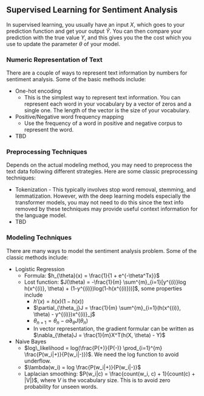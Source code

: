 ## Supervised Learning for Sentiment Analysis
In supervised learning, you usually have an input $X$, which goes to your prediction function and get your output $\hat{Y}$. You can then compare your prediction with the true value $Y$, and this gives you the the cost which you use to update the parameter $\theta$ of your model.

### Numeric Representation of Text
There are a couple of ways to represent text information by numbers for sentiment analysis. Some of the basic methods include:
- One-hot encoding
  - This is the simplest way to represent text information. You can represent each word in your vocabulary by a vector of zeros and a single one. The length of the vector is the size of your vocabulary.
- Positive/Negative word frequency mapping
  - Use the frequency of a word in positive and negative corpus to represent the word.
- TBD

### Preprocessing Techniques
Depends on the actual modeling method, you may need to preprocess the text data following different strategies. Here are some classic preprocessing techniques:
- Tokenization - This typically involves stop word removal, stemming, and lemmatization. However, with the deep learning models especially the transformer models, you may not need to do this since the text info removed by these techniques may provide useful context information for the language model.
- TBD

### Modeling Techniques
There are many ways to model the sentiment analysis problem. Some of the classic methods include:
- Logistic Regression
  - Formula: $h_{\theta}(x) = \frac{1}{1 + e^{-\theta^Tx}}$
  - Lost function: $J(\theta) = -\frac{1}{m} \sum^{m}_{i=1}[y^{(i)}log h(x^{(i)}, \theta) + (1-y^{(i)})log(1-h(x^{(i)}))]$, some properties include
    - $h'(x) = h(x) (1 - h(x))$
    - $\partial_{\theta_j}J = \frac{1}{m} \sum^{m}_{i=1}(h(x^{(i)}, \theta) - y^{(i)})x^{(i)}_j$
    - $\theta_{n+1} = \theta_{n} - \alpha \partial_{\theta}J(\theta_{n})$
    - In vector representation, the gradient formular can be written as $\nabla_{\theta}J = \frac{1}{m}X^T(h(X, \theta) - Y)$
- Naive Bayes
  - $log\_likelihood = log(\frac{P(+)}{P(-)} \prod_{i=1}^{m} \frac{P(w_i|+)}{P(w_i|-)})$. We need the log function to avoid underflow.
  - $\lambda(w_i) = log \frac{P(w_i|+)}{P(w_i|-)}$
  - Laplacian smoothing: $P(w_i|c) = \frac{count(w_i, c) + 1}{count(c) + |V|}$, where $V$ is the vocabulary size. This is to avoid zero probability for unseen words.
